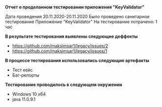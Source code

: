 **Отчет о проделанном тестировании приложения "KeyValidator"**

Дата проведения 20.11.2020-20.11.2020
Было проведено санитарное тестирование
Приложение "KeyValidator"
На тестирование потрачено: 1 час

**В результате тестирования выявлены следующие деффекты**

- https://github.com/maksimsar1/legacy/issues/2
- https://github.com/maksimsar1/legacy/issues/1

**В процессе тестирования использовались следующие артефакты**

- Тест кейс
- Баг-репорты

**Тестирование проводилось в следующем окружении**

- Windows 10 x64
- java 11.0.9.1

